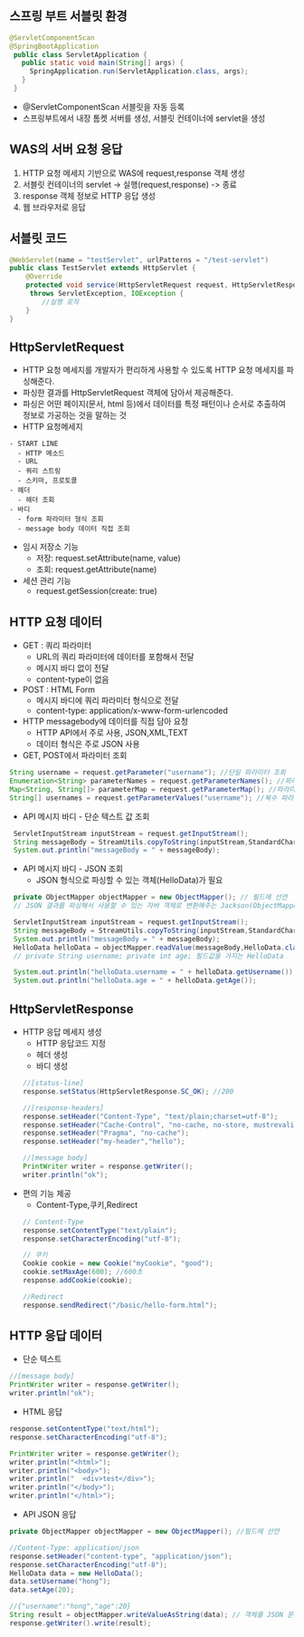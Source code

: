## 스프링 부트 서블릿 환경 
```java
@ServletComponentScan
@SpringBootApplication
 public class ServletApplication {
   public static void main(String[] args) {
     SpringApplication.run(ServletApplication.class, args);
   }
 }
```
 - @ServletComponentScan 서블릿을 자동 등록
 - 스프링부트에서 내장 톰켓 서버를 생성, 서블릿 컨테이너에 servlet을 생성


## WAS의 서버 요청 응답
1. HTTP 요청 메세지 기반으로 WAS에 request,response 객체 생성
2. 서블릿 컨테이너의 servlet -> 실행(request,response) -> 종료
3. response 객체 정보로 HTTP 응답 생성
4. 웹 브라우저로 응답

## 서블릿 코드
```java
@WebServlet(name = "testServlet", urlPatterns = "/test-servlet")
public class TestServlet extends HttpServlet {
    @Override
    protected void service(HttpServletRequest request, HttpServletResponse response)
     throws ServletException, IOException {
        //실행 로직
    }
}

```

## HttpServletRequest 
  - HTTP 요청 메세지를 개발자가 편리하게 사용할 수 있도록 HTTP 요청 메세지를 파싱해준다.
  - 파싱한 결과를 HttpServletRequest 객체에 담아서 제공해준다.
  - 파싱은 어떤 페이지(문서, html 등)에서 데이터를 특정 패턴이나 순서로 추출하여 정보로 가공하는 것을 말하는 것
  - HTTP 요청메세지
```
- START LINE
  - HTTP 메소드
  - URL
  - 쿼리 스트링
  - 스키마, 프로토콜
- 헤더
  - 헤더 조회
- 바디
  - form 파라미터 형식 조회
  - message body 데이터 직접 조회
```
  - 임시 저장소 기능
    - 저장: request.setAttribute(name, value)
    - 조회: request.getAttribute(name)
  - 세션 관리 기능
    - request.getSession(create: true)

## HTTP 요청 데이터
  - GET : 쿼리 파라미터
    - URL의 쿼리 파라미터에 데이터를 포함해서 전달
    - 메시지 바디 없이 전달
    - content-type이 없음
  - POST : HTML Form
    - 메시지 바디에 쿼리 파라미터 형식으로 전달
    - content-type: application/x-www-form-urlencoded
  - HTTP messagebody에 데이터를 직접 담아 요청
    - HTTP API에서 주로 사용, JSON,XML,TEXT
    - 데이터 형식은 주로 JSON 사용
  - GET, POST에서 파라미터 조회
``` java
String username = request.getParameter("username"); //단일 파라미터 조회
Enumeration<String> parameterNames = request.getParameterNames(); //파라미터 이름들 모두 조회
Map<String, String[]> parameterMap = request.getParameterMap(); //파라미터를 Map으로 조회
String[] usernames = request.getParameterValues("username"); //복수 파라미터 조회
```
  - API 메시지 바디 - 단순 텍스트 값 조회
``` java
 ServletInputStream inputStream = request.getInputStream();
 String messageBody = StreamUtils.copyToString(inputStream,StandardCharsets.UTF_8);
 System.out.println("messageBody = " + messageBody);
```
  - API 메시지 바디 - JSON 조회
    - JSON 형식으로 파싱할 수 있는 객체(HelloData)가 필요
``` java
 private ObjectMapper objectMapper = new ObjectMapper(); // 필드에 선언
 // JSON 결과를 파싱해서 사용할 수 있는 자바 객체로 변환해주는 Jackson(ObjectMapper)라이브러리

 ServletInputStream inputStream = request.getInputStream();
 String messageBody = StreamUtils.copyToString(inputStream,StandardCharsets.UTF_8);
 System.out.println("messageBody = " + messageBody);
 HelloData helloData = objectMapper.readValue(messageBody,HelloData.class);
 // private String username; private int age; 필드값을 가지는 HelloData

 System.out.println("helloData.username = " + helloData.getUsername());
 System.out.println("helloData.age = " + helloData.getAge());
```

## HttpServletResponse
  - HTTP 응답 메세지 생성
    - HTTP 응답코드 지정
    - 헤더 생성
    - 바디 생성
    ``` java
    //[status-line]
    response.setStatus(HttpServletResponse.SC_OK); //200
    
    //[response-headers]
    response.setHeader("Content-Type", "text/plain;charset=utf-8");
    response.setHeader("Cache-Control", "no-cache, no-store, mustrevalidate");
    response.setHeader("Pragma", "no-cache");
    response.setHeader("my-header","hello");

    //[message body]
    PrintWriter writer = response.getWriter();
    writer.println("ok");
    ```
  - 편의 기능 제공
    - Content-Type,쿠키,Redirect
    ``` java
    // Content-Type
    response.setContentType("text/plain");
    response.setCharacterEncoding("utf-8");

    // 쿠키
    Cookie cookie = new Cookie("myCookie", "good");
    cookie.setMaxAge(600); //600초
    response.addCookie(cookie);

    //Redirect
    response.sendRedirect("/basic/hello-form.html");
    ```

## HTTP 응답 데이터
  - 단순 텍스트
  ``` java
  //[message body]
  PrintWriter writer = response.getWriter();
  writer.println("ok");
  ```
  - HTML 응답
  ``` java
  response.setContentType("text/html");
  response.setCharacterEncoding("utf-8");

  PrintWriter writer = response.getWriter();
  writer.println("<html>");
  writer.println("<body>");
  writer.println("  <div>test</div>");
  writer.println("</body>");
  writer.println("</html>");
  ```

  - API JSON 응답
  ``` java
  private ObjectMapper objectMapper = new ObjectMapper(); //필드에 선언

  //Content-Type: application/json
  response.setHeader("content-type", "application/json");
  response.setCharacterEncoding("utf-8");
  HelloData data = new HelloData();
  data.setUsername("hong");
  data.setAge(20);

  //{"username":"hong","age":20}
  String result = objectMapper.writeValueAsString(data); // 객체를 JSON 문자로 변경
  response.getWriter().write(result);
  ```
